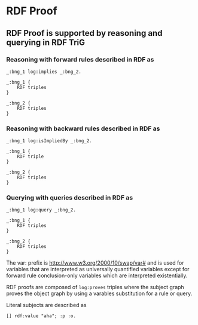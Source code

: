 # RDF Proof

## RDF Proof is supported by reasoning and querying in RDF TriG 

### Reasoning with forward rules described in RDF as
```
_:bng_1 log:implies _:bng_2.

_:bng_1 {
    RDF triples
}

_:bng_2 {
    RDF triples
}
```

### Reasoning with backward rules described in RDF as
```
_:bng_1 log:isImpliedBy _:bng_2.

_:bng_1 {
    RDF triple
}

_:bng_2 {
    RDF triples
}
```

### Querying with queries described in RDF as
```
_:bng_1 log:query _:bng_2.

_:bng_1 {
    RDF triples
}

_:bng_2 {
    RDF triples
}
```

The var: prefix is <http://www.w3.org/2000/10/swap/var#> and is used for
variables that are interpreted as universally quantified variables except for
forward rule conclusion-only variables which are interpreted existentially.

RDF proofs are composed of `log:proves` triples where the subject graph
proves the object graph by using a varables substitution for a rule or query.

Literal subjects are described as
```
[] rdf:value "aha"; :p :o.
```
